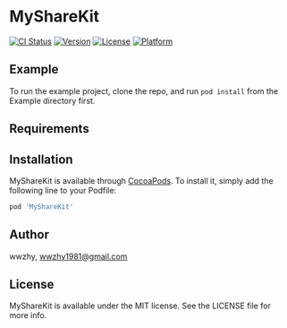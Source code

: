 # MyShareKit

[![CI Status](https://img.shields.io/travis/wwzhy/MyShareKit.svg?style=flat)](https://travis-ci.org/wwzhy/MyShareKit)
[![Version](https://img.shields.io/cocoapods/v/MyShareKit.svg?style=flat)](https://cocoapods.org/pods/MyShareKit)
[![License](https://img.shields.io/cocoapods/l/MyShareKit.svg?style=flat)](https://cocoapods.org/pods/MyShareKit)
[![Platform](https://img.shields.io/cocoapods/p/MyShareKit.svg?style=flat)](https://cocoapods.org/pods/MyShareKit)

## Example

To run the example project, clone the repo, and run `pod install` from the Example directory first.

## Requirements

## Installation

MyShareKit is available through [CocoaPods](https://cocoapods.org). To install
it, simply add the following line to your Podfile:

```ruby
pod 'MyShareKit'
```

## Author

wwzhy, wwzhy1981@gmail.com

## License

MyShareKit is available under the MIT license. See the LICENSE file for more info.
